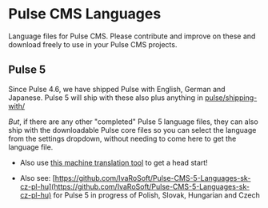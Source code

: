 # Pulse CMS Languages

Language files for Pulse CMS. Please contribute and improve on these and download freely to use in your Pulse CMS projects. 

## Pulse 5

Since Pulse 4.6, we have shipped Pulse with English, German and Japanese. Pulse 5 will ship with these also plus anything in [pulse/shipping-with/](pulse/shipping-with/)

_But_, if there are any other "completed" Pulse 5 language files, they can also ship with the downloadable Pulse core files so you can select the language from the settings dropdown, without needing to come here to get the language file.

- Also use [this machine translation tool](https://ivaro.php5.sk/langs/) to get a head start!

- Also see: [https://github.com/IvaRoSoft/Pulse-CMS-5-Languages-sk-cz-pl-hu](https://github.com/IvaRoSoft/Pulse-CMS-5-Languages-sk-cz-pl-hu) for Pulse 5 in progress of Polish, Slovak, Hungarian and Czech
